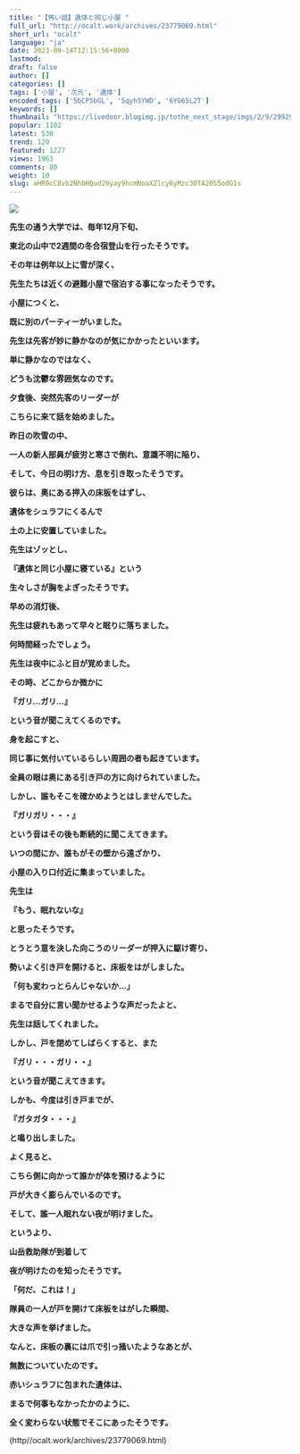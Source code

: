 ```yaml
---
title: "【怖い話】遺体と同じ小屋 "
full_url: "http://ocalt.work/archives/23779069.html"
short_url: "ocalt"
language: "ja"
date: 2023-09-14T12:15:56+0900
lastmod: 
draft: false
author: []
categories: []
tags: ['小屋', '次元', '遺体']
encoded_tags: ['5bCP5bGL', '5qyh5YWD', '6YG65L2T']
keywords: []
thumbnail: "https://livedoor.blogimg.jp/tothe_next_stage/imgs/2/9/29929f90.jpg"
popular: 1102
latest: 530
trend: 120
featured: 1227
views: 1963
comments: 80
weight: 10
slug: aHR0cC8vb2NhbHQud29yay9hcmNoaXZlcy8yMzc3OTA2OS5odG1s
---
```


![](https://livedoor.blogimg.jp/tothe_next_stage/imgs/2/9/29929f90.jpg)

<div><p><b><p>先生の通う大学では、毎年12月下旬、</p></b></p><p><b><p>東北の山中で2週間の冬合宿登山を行ったそうです。</p></b></p><p><b><p>その年は例年以上に雪が深く、</p></b></p><p><b><p>先生たちは近くの避難小屋で宿泊する事になったそうです。</p></b></p><p><b><p>小屋につくと、</p></b></p><p><b><p>既に別のパーティーがいました。</p></b></p> <p><b><p>先生は先客が妙に静かなのが気にかかったといいます。</p></b></p><p><b><p></p></b></p><p><b><p>単に静かなのではなく、</p></b></p><p><b><p>どうも沈鬱な雰囲気なのです。</p></b></p><p><b><p></p></b></p><p><b><p>夕食後、突然先客のリーダーが</p></b></p><p><b><p>こちらに来て話を始めました。</p></b></p><p><b><p></p></b></p><p><b><p></p></b></p><p><b><p>昨日の吹雪の中、</p></b></p><p><b><p>一人の新人部員が疲労と寒さで倒れ、意識不明に陥り、</p></b></p><p><b><p>そして、今日の明け方、息を引き取ったそうです。</p></b></p><p><b><p></p></b></p><p><b><p>彼らは、奥にある押入の床板をはずし、</p></b></p><p><b><p>遺体をシュラフにくるんで</p></b></p><p><b><p>土の上に安置していました。</p></b></p><p><b><p></p></b></p><p><b><p>先生はゾッとし、</p></b></p><p><b><p>『遺体と同じ小屋に寝ている』という</p></b></p><p><b><p>生々しさが胸をよぎったそうです。</p></b></p><p><b><p></p></b></p><p><b><p>早めの消灯後、</p></b></p><p><b><p>先生は疲れもあって早々と眠りに落ちました。</p></b></p><p><b><p></p></b></p><p><b><p>何時間経ったでしょう。</p></b></p><p><b><p> </p></b></p><p><b><p>先生は夜中にふと目が覚めました。</p></b></p><p><b><p></p></b></p><p><b><p>その時、どこからか微かに</p></b></p><p><b><p></p></b></p><p><b><p>『ガリ…ガリ…』</p></b></p><p><b><p></p></b></p><p><b><p>という音が聞こえてくるのです。</p></b></p><p><b><p></p></b></p><p><b><p>身を起こすと、</p></b></p><p><b><p>同じ事に気付いているらしい周囲の者も起きています。</p></b></p><p><b><p></p></b></p><p><b><p>全員の眼は奥にある引き戸の方に向けられていました。</p></b></p><p><b><p></p></b></p><p><b><p>しかし、誰もそこを確かめようとはしませんでした。</p></b></p><p><b><p></p></b></p><p><b><p>『ガリガリ・・・』</p></b></p><p><b><p></p></b></p><p><b><p>という音はその後も断続的に聞こえてきます。</p></b></p><p><b><p></p></b></p><p><b><p>いつの間にか、誰もがその壁から遠ざかり、</p></b></p><p><b><p>小屋の入り口付近に集まっていました。</p></b></p><p><b><p> </p></b></p><p><b><p>先生は</p></b></p><p><b><p></p></b></p><p><b><p>『もう、眠れないな』</p></b></p><p><b><p></p></b></p><p><b><p>と思ったそうです。</p></b></p><p><b><p></p></b></p><p><b><p>とうとう意を決した向こうのリーダーが押入に駆け寄り、</p></b></p><p><b><p>勢いよく引き戸を開けると、床板をはがしました。</p></b></p><p><b><p></p></b></p><p><b><p>「何も変わっとらんじゃないか…」</p></b></p><p><b><p></p></b></p><p><b><p>まるで自分に言い聞かせるような声だったよと、</p></b></p><p><b><p>先生は話してくれました。</p></b></p><p><b><p></p></b></p><p><b><p>しかし、戸を閉めてしばらくすると、また</p></b></p><p><b><p></p></b></p><p><b><p>『ガリ・・・ガリ・・』</p></b></p><p><b><p></p></b></p><p><b><p>という音が聞こえてきます。</p></b></p><p><b><p> </p></b></p><p><b><p>しかも、今度は引き戸までが、</p></b></p><p><b><p></p></b></p><p><b><p>『ガタガタ・・・』</p></b></p><p><b><p></p></b></p><p><b><p>と鳴り出しました。</p></b></p><p><b><p></p></b></p><p><b><p>よく見ると、</p></b></p><p><b><p>こちら側に向かって誰かが体を預けるように</p></b></p><p><b><p>戸が大きく膨らんでいるのです。</p></b></p><p><b><p></p></b></p><p><b><p>そして、誰一人眠れない夜が明けました。</p></b></p><p><b><p></p></b></p><p><b><p>というより、</p></b></p><p><b><p>山岳救助隊が到着して</p></b></p><p><b><p>夜が明けたのを知ったそうです。</p></b></p><p><b><p></p></b></p><p><b><p>「何だ、これは！」</p></b></p><p><b><p></p></b></p><p><b><p>隊員の一人が戸を開けて床板をはがした瞬間、</p></b></p><p><b><p>大きな声を挙げました。</p></b></p><p><b><p></p></b></p><p><b><p>なんと、床板の裏には爪で引っ掻いたようなあとが、</p></b></p><p><b><p>無数についていたのです。</p></b></p><p><b><p></p></b></p><p><b><p>赤いシュラフに包まれた遺体は、</p></b></p><p><b><p>まるで何事もなかったかのように、</p></b></p><p><b><p>全く変わらない状態でそこにあったそうです。</p></b></p> </div>

(http//ocalt.work/archives/23779069.html)
